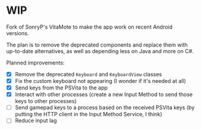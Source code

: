 # WIP

Fork of SonryP's VitaMote to make the app work on recent Android versions.

The plan is to remove the deprecated components and replace them with up-to-date alternatives, as well as depending less on Java and more on C#.

Planned improvements:

- [x] Remove the deprecated `Keyboard` and `KeyboardView` classes
- [x] Fix the custom keyboard not appearing (I wonder if it's needed at all)
- [x] Send keys from the PSVita to the app
- [x] Interact with other processes (create a new Input Method to send those keys to other processes)
- [ ] Send gamepad keys to a process based on the received PSVita keys (by putting the HTTP client in the Input Method Service, I think)
- [ ] Reduce input lag
